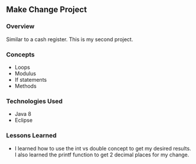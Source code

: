 
## Make Change Project

### Overview

Similar to a cash register. This is my second project.

### Concepts

+ Loops
+ Modulus
+ If statements
+ Methods


### Technologies Used

+ Java 8
+ Eclipse

### Lessons Learned

+ I learned how to use the int vs double concept to get my desired results. I also learned the printf function to get 2 decimal places for my change. 